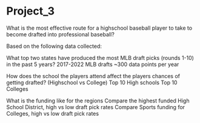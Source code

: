 # Project_3

What is the most effective route for a highschool baseball player to take to become drafted into professional baseball?

Based on the following data collected:



What top two states have produced the most MLB draft picks (rounds 1-10) in the past 5 years?
2017-2022 MLB drafts ~300 data points per year


How does the school the players attend affect the players chances of getting drafted? (Highschool vs College)
Top 10 High schools
Top 10 Colleges

What is the funding like for the regions
Compare the highest funded High School District, high vs low draft pick rates
Compare Sports funding for Colleges, high vs low draft pick rates

